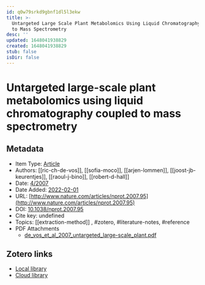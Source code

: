 ```yaml
---
id: q0w79srkd9gbnf1dl5l3ekw
title: >-
  Untargeted Large Scale Plant Metabolomics Using Liquid Chromatography Coupled
  to Mass Spectrometry
desc: ''
updated: 1648041938829
created: 1648041938829
stub: false
isDir: false
---
```

# Untargeted large-scale plant metabolomics using liquid chromatography coupled to mass spectrometry

## Metadata

* Item Type: [Article](article)
* Authors: [[ric-ch-de-vos]], [[sofia-moco]], [[arjen-lommen]], [[joost-jb-keurentjes]], [[raoul-j-bino]], [[robert-d-hall]]
* Date: [4/2007](4/2007)
* Date Added: [2022-02-01](2022-02-01)
* URL: [http://www.nature.com/articles/nprot.2007.95](http://www.nature.com/articles/nprot.2007.95)
* DOI: [10.1038/nprot.2007.95](https://doi.org/10.1038/nprot.2007.95)
* Cite key: undefined
* Topics: [[extraction-method]]
, #zotero, #literature-notes, #reference
* PDF Attachments
	- [de_vos_et_al_2007_untargeted_large-scale_plant.pdf](zotero://open-pdf/library/items/7PFRCAEQ)


##  Zotero links
* [Local library](zotero://select/items/3_UG8BBGPM)
* [Cloud library](http://zotero.org/groups/4613367/items/UG8BBGPM)

